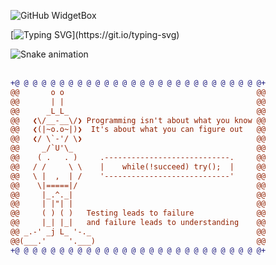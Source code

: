
![GitHub WidgetBox](https://github-widgetbox.vercel.app/api/profile?username=arthurbrenno&data=followers,repositories,stars,commits&theme=nautilus)


<link rel="stylesheet" href="https://cdn.jsdelivr.net/gh/devicons/devicon@v2.15.1/devicon.min.css">
          
[![Typing SVG](https://readme-typing-svg.demolab.com?font=Fira+Code&duration=1500&pause=1000&color=717171&background=3CFF6800&width=435&separator=%3D&lines=std%3A%3Acout+%3C%3C+%22Study%22;%3DSystem.out.println(%22Practice%22);%3Dconsole.log('Work+hard')%3Dprint('Gym')%3Darthur_brenno%3A%3Arepeat();)](https://git.io/typing-svg)

<img src="https://raw.githubusercontent.com/arthurbrenno/arthurbrenno/output/snake.svg" alt="Snake animation" />

<br />
<br />

```diff
+@ @ @ @ @ @ @ @ @ @ @ @ @ @ @ @ @ @ @ @ @ @ @ @ @ @ @ @+
@@       o o                                           @@
@@       | |                                           @@
@@      _L_L_                                          @@
@@   ❮\/__-__\/❯ Programming isn't about what you know @@
@@   ❮(|~o.o~|)❯  It's about what you can figure out   @@
@@   ❮/ \`-'/ \❯                                       @@
@@     _/`U'\_                                         @@
@@    ( .   . )     .----------------------------.     @@
@@   / /     \ \    |    while(!succeed) try();  |     @@
@@   \ |  ,  | /    '----------------------------'     @@
@@    \|=====|/                                        @@
@@     |_.^._|                                         @@
@@     | |"| |                                         @@
@@     ( ) ( )   Testing leads to failure              @@
@@     |_| |_|   and failure leads to understanding    @@
@@ _.-' _j L_ '-._                                     @@
@@(___.'     '.___)                                    @@
+@ @ @ @ @ @ @ @ @ @ @ @ @ @ @ @ @ @ @ @ @ @ @ @ @ @ @ @+
```

